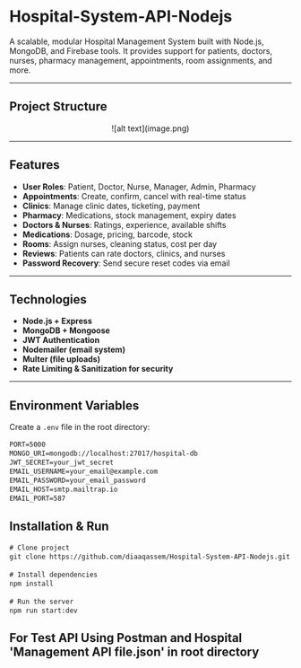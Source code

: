 # Hospital-System-API-Nodejs

A scalable, modular Hospital Management System built with Node.js, MongoDB, and Firebase tools. It provides support for patients, doctors, nurses, pharmacy management, appointments, room assignments, and more.

---

## Project Structure

<center> ![alt text](image.png) </center>

---

## Features

- **User Roles**: Patient, Doctor, Nurse, Manager, Admin, Pharmacy
- **Appointments**: Create, confirm, cancel with real-time status
- **Clinics**: Manage clinic dates, ticketing, payment
- **Pharmacy**: Medications, stock management, expiry dates
- **Doctors & Nurses**: Ratings, experience, available shifts
- **Medications**: Dosage, pricing, barcode, stock
- **Rooms**: Assign nurses, cleaning status, cost per day
- **Reviews**: Patients can rate doctors, clinics, and nurses
- **Password Recovery**: Send secure reset codes via email

---

## Technologies

- **Node.js + Express**
- **MongoDB + Mongoose**
- **JWT Authentication**
- **Nodemailer (email system)**
- **Multer (file uploads)**
- **Rate Limiting & Sanitization for security**

---

## Environment Variables

Create a `.env` file in the root directory:

```env
PORT=5000
MONGO_URI=mongodb://localhost:27017/hospital-db
JWT_SECRET=your_jwt_secret
EMAIL_USERNAME=your_email@example.com
EMAIL_PASSWORD=your_email_password
EMAIL_HOST=smtp.mailtrap.io
EMAIL_PORT=587
```

## Installation & Run

```
# Clone project
git clone https://github.com/diaaqassem/Hospital-System-API-Nodejs.git

# Install dependencies
npm install

# Run the server
npm run start:dev
```

## For Test API Using Postman and Hospital 'Management API file.json' in root directory
